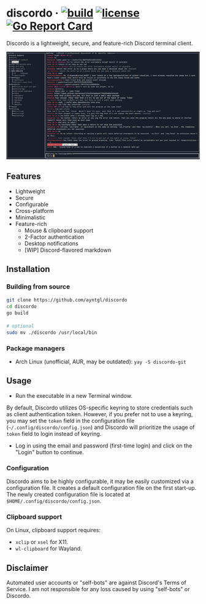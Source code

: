 # discordo &middot; [![build](https://github.com/ayntgl/discordo/actions/workflows/build.yml/badge.svg)](https://github.com/ayntgl/discordo/actions/workflows/build.yml) [![license](https://img.shields.io/badge/license-MIT-blue.svg)](https://github.com/ayntgl/discordo/blob/master/LICENSE) [![Go Report Card](https://goreportcard.com/badge/github.com/ayntgl/discordo)](https://goreportcard.com/report/github.com/ayntgl/discordo)

Discordo is a lightweight, secure, and feature-rich Discord terminal client.

![Preview](.github/preview.png)

## Features

- Lightweight
- Secure
- Configurable
- Cross-platform
- Minimalistic
- Feature-rich
    - Mouse & clipboard support
    - 2-Factor authentication
    - Desktop notifications
    - [WIP] Discord-flavored markdown

## Installation

### Building from source

```bash
git clone https://github.com/ayntgl/discordo
cd discordo
go build

# optional
sudo mv ./discordo /usr/local/bin
```

### Package managers

- Arch Linux (unofficial, AUR, may be outdated): `yay -S discordo-git`

## Usage

- Run the executable in a new Terminal window.

By default, Discordo utilizes OS-specific keyring to store credentials such as client authentication token. However, if you prefer not to use a keyring, you may set the `token` field in the configuration file (`~/.config/discordo/config.json`) and Discordo will prioritize the usage of `token` field to login instead of keyring. 

- Log in using the email and password (first-time login) and click on the "Login" button to continue.

### Configuration

Discordo aims to be highly configurable, it may be easily customized via a configuration file. It creates a default configuration file on the first start-up. The newly created configuration file is located at `$HOME/.config/discordo/config.json`.

### Clipboard support

On Linux, clipboard support requires:

- `xclip` or `xsel` for X11.
- `wl-clipboard` for Wayland.

## Disclaimer

Automated user accounts or "self-bots" are against Discord's Terms of Service. I am not responsible for any loss caused by using "self-bots" or Discordo.
